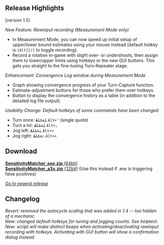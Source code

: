 ## Release Highlights

[version 1.5]

_New Feature: Rawinput recording (Measurement Mode only)_

* In Measurement Mode, you can now speed up initial setup of upper/lower bound estimates using your mouse instead (default hotkey is `[Alt][/]` to toggle recording).
* Record a rotation in-game with slight over- or undershoots, then assign them to lower/upper limits using hotkeys or the new GUI buttons. This gets you straight to the fine-tuning Turn-Repeater stage.

_Enhancement: Convergence Log window during Measurement Mode_

* Graph showing convergence progress of your Turn-Capture function.
* Estimate-adjustment buttons for those who prefer them over hotkeys.
* Button to display the convergence history as a table (in addition to the detailed log file output).

_Usability Change: Default hotkeys of some commands have been changed_
* Turn once: ~~`Alt+[`~~ `Alt+'` (single quote)
* Turn a lot: ~~`Alt+]`~~ `Alt+;`
* Jog left: ~~`Alt+;`~~ `Alt+<`
* Jog right: ~~`Alt+'`~~ `Alt+>`

## Download

[**SensitivityMatcher_exe.zip** (64bit)](https://github.com/KovaaK/SensitivityMatcher/releases/download/1.5/SensitivityMatcher_exe.zip) \
[**SensitivityMatcher_a3x.zip** (32bit)](https://github.com/KovaaK/SensitivityMatcher/releases/download/1.5/SensitivityMatcher_a3x.zip) (Use this instead if .exe is triggering false positives)

[_Go to newest release_](https://github.com/KovaaK/SensitivityMatcher/releases/latest)

## Changelog
_Revert: removed the autocycle scaling that was added in 1.4 -- too hidden of a mechanic_ \
_New: changed default hotkeys for tuning and jogging counts. See helptext._ \
_New: script will make distinct beeps when activating/deactivating rawinput recording with hotkeys. Activating with GUI button will show a confirmation dialog instead._ 
